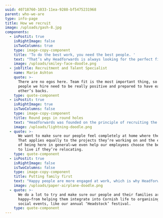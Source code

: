 ```yaml
---
uuid: 40718760-1033-11ea-9288-bf5475231968
parent: who-we-are
type: info-page
title: How we recruit
image: /uploads/gash-8.jpg
components:
  - isPostit: true
    isRightImage: false
    isTwoColumns: true
    type: image-copy-component
    title: 'To do the best work, you need the best people. '
    text: "That’s why Headforwards is always looking for the perfect fit – for our clients and for our culture.   \n\nHeadforwards is a software business. But first and foremost, it’s a people business. \n\n\rIn its Cornwall offices, a fast-growing team contributes to an open and honest culture where everyone has their voice heard—and where working well together is the number one priority. \rThis is ‘the Headforwards type’: a team player. And it’s a team that’s always looking to grow."
    image: /uploads/smiley-face-doodle.png
  - jobTitle: Recruitment and Talent Specialist
    name: Marie Ashton
    quote: >-
      There are no egos here. Team fit is the most important thing, so the
      people we hire need to be really positive and prepared to have each
      other’s backs.
    type: quote-component
  - isPostit: true
    isRightImage: true
    isTwoColumns: false
    type: image-copy-component
    title: Round pegs in round holes
    text: "Headforwards was founded on the principle of recruiting the right team for each client. Rather than go it alone, it gets clients involved in the process, so everyone is confident from the start that the right people are on board.\r\n\nAnd when those people are on board, Headforwards makes sure they always feel engaged and fulfilled in their work. That’s why the company has such a high staff retention rate, and why it’s able to build such strong and lasting partnerships with clients."
    image: /uploads/lightning-doodle.png
  - quote: >-
      We want to make sure our people feel completely at home where they are.
      That applies equally to the projects they’re working on and the experience
      of being here in general—we even help our employees choose the best place
      to live if they’re relocating.
    type: quote-component
  - isPostit: true
    isRightImage: false
    isTwoColumns: false
    type: image-copy-component
    title: Putting family first
    text: "Happy people are more engaged at work, which is why Headforwards places so much emphasis on ensuring its staff, and the people around them, are well looked after. \r\n\nThat’s one reason you’re more likely to see Headforwards employees at one of the company’s many social events than burning the midnight oil. And it’s why Headforwards goes above and beyond to help its people feel right at home when relocating to Cornwall.    \n\n\rIt’s all about doing valuable work, in a beautiful place, for appreciative clients. With a ready-made social life just waiting to be enjoyed."
    image: /uploads/paper-airplane-doodle.png
  - quote: >-
      We do a lot to try and make sure our people and their families are
      happy—from helping them integrate into Cornish life to organising regular
      social events, like our annual ‘Headstock’ festival.
    type: quote-component
---
```


